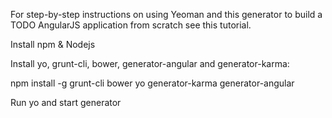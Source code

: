 For step-by-step instructions on using Yeoman and this generator to build a TODO AngularJS application from scratch see this tutorial.

Install npm & Nodejs

Install yo, grunt-cli, bower, generator-angular and generator-karma:

npm install -g grunt-cli bower yo generator-karma generator-angular

Run yo and start generator

